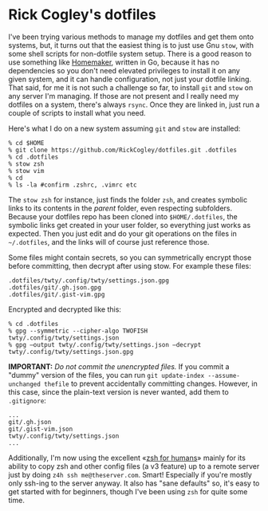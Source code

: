 # Rick Cogley's dotfiles

I've been trying various methods to manage my dotfiles and get them onto systems, but, it turns out that the easiest thing is to just use Gnu `stow`, with some shell scripts for non-dotfile system setup. There is a good reason to use something like [Homemaker](https://github.com/FooSoft/homemaker), written in Go, because it has no dependencies so you don't need elevated privileges to install it on any given system, and it can handle configuration, not just your dotfile linking. That said, for me it is not such a challenge so far, to install `git` and `stow` on any server I'm managing. If those are not present and I really need my dotfiles on a system, there's always `rsync`. Once they are linked in, just run a couple of scripts to install what you need. 

Here's what I do on a new system assuming `git` and `stow` are installed: 

~~~~~
% cd $HOME
% git clone https://github.com/RickCogley/dotfiles.git .dotfiles
% cd .dotfiles
% stow zsh
% stow vim
% cd
% ls -la #confirm .zshrc, .vimrc etc
~~~~~

The `stow zsh` for instance, just finds the folder `zsh`, and creates symbolic links to its contents in the _parent_ folder, even respecting subfolders. Because your dotfiles repo has been cloned into `$HOME/.dotfiles`, the symbolic links get created in your user folder, so everything just works as expected. Then you just edit and do your git operations on the files in `~/.dotfiles`, and the links will of course just reference those. 

Some files might contain secrets, so you can symmetrically encrypt those before committing, then decrypt after using stow. For example these files: 

~~~~~
.dotfiles/twty/.config/twty/settings.json.gpg
.dotfiles/git/.gh.json.gpg
.dotfiles/git/.gist-vim.gpg
~~~~~

Encrypted and decrypted like this: 

~~~~~
% cd .dotfiles
% gpg --symmetric --cipher-algo TWOFISH twty/.config/twty/settings.json
% gpg —output twty/.config/twty/settings.json —decrypt twty/.config/twty/settings.json.gpg
~~~~~

**IMPORTANT:** _Do not commit the unencrypted files._ If you commit a "dummy" version of the files, you can run `git update-index --assume-unchanged thefile` to prevent accidentally committing changes. However, in this case, since the plain-text version is never wanted, add them to `.gitignore`: 

~~~~~
...
git/.gh.json
git/.gist-vim.json
twty/.config/twty/settings.json
...
~~~~~

Additionally, I'm now using the excellent «[zsh for humans](https://github.com/romkatv/zsh4humans)» mainly for its ability to copy zsh and other config files (a v3 feature) up to a remote server just by doing `z4h ssh me@theserver.com`. Smart! Especially if you're mostly only ssh-ing to the server anyway. It also has "sane defaults" so, it's easy to get started with for beginners, though I've been using `zsh` for quite some time. 



